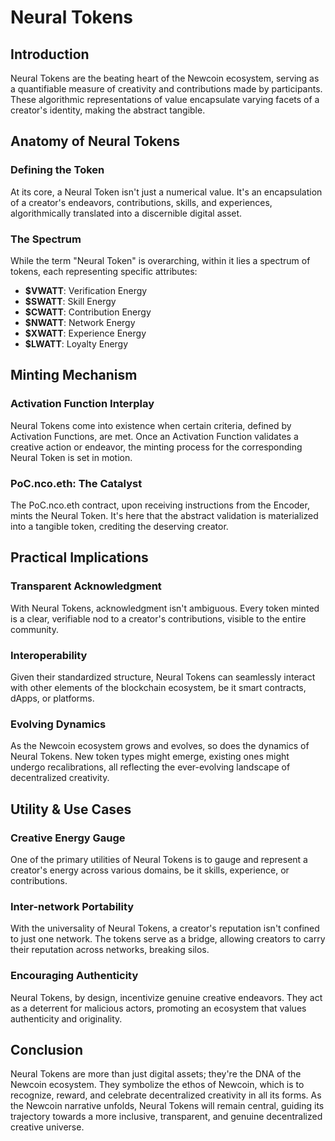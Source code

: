 # Neural Tokens

## Introduction

Neural Tokens are the beating heart of the Newcoin ecosystem, serving as a quantifiable measure of creativity and contributions made by participants. These algorithmic representations of value encapsulate varying facets of a creator's identity, making the abstract tangible.

## Anatomy of Neural Tokens

### Defining the Token

At its core, a Neural Token isn't just a numerical value. It's an encapsulation of a creator's endeavors, contributions, skills, and experiences, algorithmically translated into a discernible digital asset.

### The Spectrum

While the term "Neural Token" is overarching, within it lies a spectrum of tokens, each representing specific attributes:
- **$VWATT**: Verification Energy
- **$SWATT**: Skill Energy
- **$CWATT**: Contribution Energy
- **$NWATT**: Network Energy
- **$XWATT**: Experience Energy
- **$LWATT**: Loyalty Energy

## Minting Mechanism

### Activation Function Interplay

Neural Tokens come into existence when certain criteria, defined by Activation Functions, are met. Once an Activation Function validates a creative action or endeavor, the minting process for the corresponding Neural Token is set in motion.

### PoC.nco.eth: The Catalyst

The PoC.nco.eth contract, upon receiving instructions from the Encoder, mints the Neural Token. It's here that the abstract validation is materialized into a tangible token, crediting the deserving creator.

## Practical Implications

### Transparent Acknowledgment

With Neural Tokens, acknowledgment isn't ambiguous. Every token minted is a clear, verifiable nod to a creator's contributions, visible to the entire community.

### Interoperability

Given their standardized structure, Neural Tokens can seamlessly interact with other elements of the blockchain ecosystem, be it smart contracts, dApps, or platforms.

### Evolving Dynamics

As the Newcoin ecosystem grows and evolves, so does the dynamics of Neural Tokens. New token types might emerge, existing ones might undergo recalibrations, all reflecting the ever-evolving landscape of decentralized creativity.

## Utility & Use Cases

### Creative Energy Gauge

One of the primary utilities of Neural Tokens is to gauge and represent a creator's energy across various domains, be it skills, experience, or contributions.

### Inter-network Portability

With the universality of Neural Tokens, a creator's reputation isn't confined to just one network. The tokens serve as a bridge, allowing creators to carry their reputation across networks, breaking silos.

### Encouraging Authenticity

Neural Tokens, by design, incentivize genuine creative endeavors. They act as a deterrent for malicious actors, promoting an ecosystem that values authenticity and originality.

## Conclusion

Neural Tokens are more than just digital assets; they're the DNA of the Newcoin ecosystem. They symbolize the ethos of Newcoin, which is to recognize, reward, and celebrate decentralized creativity in all its forms. As the Newcoin narrative unfolds, Neural Tokens will remain central, guiding its trajectory towards a more inclusive, transparent, and genuine decentralized creative universe.

